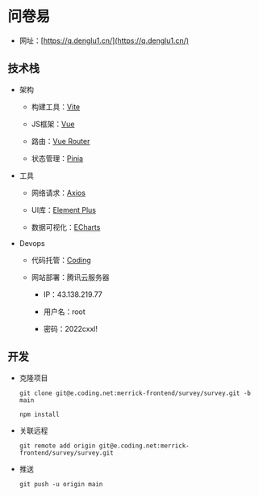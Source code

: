 
# 问卷易

- 网址：[https://q.denglu1.cn/](https://q.denglu1.cn/)

## 技术栈

- 架构

    - 构建工具：[Vite](https://cn.vitejs.dev/)

    - JS框架：[Vue](https://cn.vuejs.org/)

    - 路由：[Vue Router](https://router.vuejs.org/zh/)

    - 状态管理：[Pinia](https://pinia.web3doc.top/)

- 工具

    - 网络请求：[Axios](https://www.axios-http.cn/)

    - UI库：[Element Plus](https://element-plus.gitee.io/zh-CN/)

    - 数据可视化：[ECharts](https://echarts.apache.org/zh/index.html)

- Devops

    - 代码托管：[Coding](https://coding.net/)

    - 网站部署：腾讯云服务器

        - IP：43.138.219.77

        - 用户名：root

        - 密码：2022cxxl!

## 开发

- 克隆项目

    `git clone git@e.coding.net:merrick-frontend/survey/survey.git -b main`

    `npm install`

- 关联远程

    `git remote add origin git@e.coding.net:merrick-frontend/survey/survey.git`

- 推送

    `git push -u origin main`
